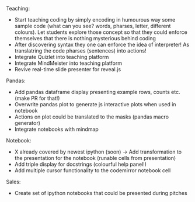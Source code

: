 
Teaching:
- Start teaching coding by simply encoding in humourous way some sample code (what can you see? words, pharses, letter, different colours). Let students explore those concept so that they could enforce themselves that there is nothing mysterious behind coding
- After discovering syntax they one can enforce the idea of interpreter! As translatring the code pharses (sentences) into actions!
- Integrate Quizlet into teaching platform
- Integrate MindMeister into teaching platform
- Revive real-time slide presenter for reveal.js

Pandas:
- Add pandas dataframe display presenting example rows, counts etc. (make PR
  for that!)
- Overwrite pandas plot to generate js interactive plots when used in notebook
- Actions on plot could be translated to the masks (pandas macro generator)
- Integrate notebooks with mindmap

Notebook:
- X already covered by newest ipython (soon) -> Add transformation to the presentation for the notebook (runable cells from presentation)
- Add triple display for docstrings (colourful help panel!)
- Add multiple cursor functionality to the codemirror notebook cell

Sales:
- Create set of ipython notebooks that could be presented during pitches

